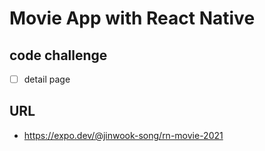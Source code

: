 # Movie App with React Native

## code challenge

- [ ] detail page

## URL

- https://expo.dev/@jinwook-song/rn-movie-2021
